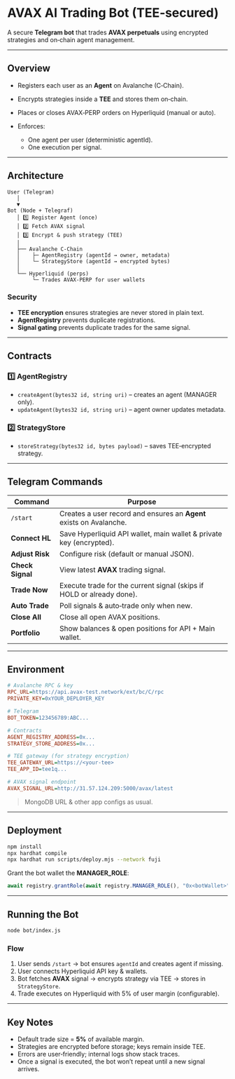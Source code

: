 # AVAX AI Trading Bot (TEE‑secured)

A secure **Telegram bot** that trades **AVAX perpetuals** using encrypted strategies and on‑chain agent management.

---

## Overview

* Registers each user as an **Agent** on Avalanche (C‑Chain).
* Encrypts strategies inside a **TEE** and stores them on‑chain.
* Places or closes AVAX‑PERP orders on Hyperliquid (manual or auto).
* Enforces:

  * One agent per user (deterministic agentId).
  * One execution per signal.

---

## Architecture

```
User (Telegram)
   │
   ▼
Bot (Node + Telegraf)
   │ 1️⃣ Register Agent (once)
   │ 2️⃣ Fetch AVAX signal
   │ 3️⃣ Encrypt & push strategy (TEE)
   │
   ├── Avalanche C‑Chain
   │    ├─ AgentRegistry (agentId → owner, metadata)
   │    └─ StrategyStore (agentId → encrypted bytes)
   │
   └── Hyperliquid (perps)
        └─ Trades AVAX‑PERP for user wallets
```

### Security

* **TEE encryption** ensures strategies are never stored in plain text.
* **AgentRegistry** prevents duplicate registrations.
* **Signal gating** prevents duplicate trades for the same signal.

---

## Contracts

### 1️⃣ AgentRegistry

* `createAgent(bytes32 id, string uri)` – creates an agent (MANAGER only).
* `updateAgent(bytes32 id, string uri)` – agent owner updates metadata.

### 2️⃣ StrategyStore

* `storeStrategy(bytes32 id, bytes payload)` – saves TEE‑encrypted strategy.

---

## Telegram Commands

| Command          | Purpose                                                               |
| ---------------- | --------------------------------------------------------------------- |
| `/start`         | Creates a user record and ensures an **Agent** exists on Avalanche.   |
| **Connect HL**   | Save Hyperliquid API wallet, main wallet & private key (encrypted).   |
| **Adjust Risk**  | Configure risk (default or manual JSON).                              |
| **Check Signal** | View latest **AVAX** trading signal.                                  |
| **Trade Now**    | Execute trade for the current signal (skips if HOLD or already done). |
| **Auto Trade**   | Poll signals & auto‑trade only when new.                              |
| **Close All**    | Close all open AVAX positions.                                        |
| **Portfolio**    | Show balances & open positions for API + Main wallet.                 |

---

## Environment

```ini
# Avalanche RPC & key
RPC_URL=https://api.avax-test.network/ext/bc/C/rpc
PRIVATE_KEY=0xYOUR_DEPLOYER_KEY

# Telegram
BOT_TOKEN=123456789:ABC...

# Contracts
AGENT_REGISTRY_ADDRESS=0x...
STRATEGY_STORE_ADDRESS=0x...

# TEE gateway (for strategy encryption)
TEE_GATEWAY_URL=https://<your-tee>
TEE_APP_ID=tee1q...

# AVAX signal endpoint
AVAX_SIGNAL_URL=http://31.57.124.209:5000/avax/latest
```

> MongoDB URL & other app configs as usual.

---

## Deployment

```bash
npm install
npx hardhat compile
npx hardhat run scripts/deploy.mjs --network fuji
```

Grant the bot wallet the **MANAGER\_ROLE**:

```js
await registry.grantRole(await registry.MANAGER_ROLE(), "0x<botWallet>");
```

---

## Running the Bot

```bash
node bot/index.js
```

### Flow

1. User sends `/start` → bot ensures `agentId` and creates agent if missing.
2. User connects Hyperliquid API key & wallets.
3. Bot fetches **AVAX** signal → encrypts strategy via TEE → stores in `StrategyStore`.
4. Trade executes on Hyperliquid with 5% of user margin (configurable).

---

## Key Notes

* Default trade size = **5%** of available margin.
* Strategies are encrypted before storage; keys remain inside TEE.
* Errors are user‑friendly; internal logs show stack traces.
* Once a signal is executed, the bot won’t repeat until a new signal arrives.

